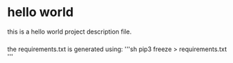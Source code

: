 # hello world
this is a hello world project description file.


###
the requirements.txt is generated using:
'''sh
pip3 freeze > requirements.txt
'''
